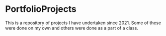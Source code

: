 # PortfolioProjects

This is a repository of projects I have undertaken since 2021. Some of these were done on my own and others were done as a part of a class.
